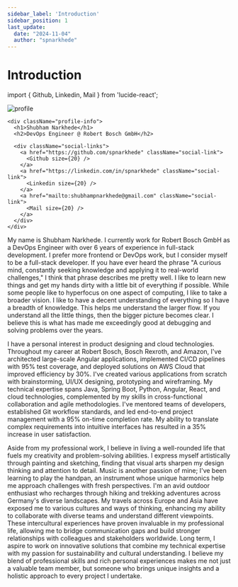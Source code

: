 ```yaml
---
sidebar_label: 'Introduction'
sidebar_position: 1
last_update:
  date: "2024-11-04"
  author: "spnarkhede"
---
```

# Introduction 



import { Github, Linkedin, Mail } from 'lucide-react';

<div className="about-container">
  <div className="hero-section">
    <img className="profile-picture" src={require('../static/img/profilesquare.png').default} alt="profile"/>
    
    <div className="profile-info">
      <h1>Shubham Narkhede</h1>
      <h2>DevOps Engineer @ Robert Bosch GmbH</h2>
      
      <div className="social-links">
        <a href="https://github.com/spnarkhede" className="social-link">
          <Github size={20} />
        </a>
        <a href="https://linkedin.com/in/spnarkhede" className="social-link">
          <Linkedin size={20} />
        </a>
        <a href="mailto:shubhampnarkhede@gmail.com" className="social-link">
          <Mail size={20} />
        </a>
      </div>
    </div>
  </div>

  <div className="content-section">
    <div className="about-card">
      <p>
        My name is Shubham Narkhede. I currently work for Robert Bosch GmbH as a DevOps Engineer with over 6 years of experience in full-stack development. I prefer more frontend or DevOps work, but I consider myself to be a full-stack developer. If you have ever heard the phrase "A curious mind, constantly seeking knowledge and applying it to real-world challenges," I think that phrase describes me pretty well. I like to learn new things and get my hands dirty with a little bit of everything if possible. While some people like to hyperfocus on one aspect of computing, I like to take a broader vision. I like to have a decent understanding of everything so I have a breadth of knowledge. This helps me understand the larger flow. If you understand all the little things, then the bigger picture becomes clear. I believe this is what has made me exceedingly good at debugging and solving problems over the years.
      </p>
    </div>
    <div className="about-card">
      <p>
      I have a personal interest in product designing and cloud technologies. Throughout my career at Robert Bosch, Bosch Rexroth, and Amazon, I've architected large-scale Angular applications, implemented CI/CD pipelines with 95% test coverage, and deployed solutions on AWS Cloud that improved efficiency by 30%. I've created various applications from scratch with brainstorming, UI/UX designing, prototyping and wireframing. My technical expertise spans Java, Spring Boot, Python, Angular, React, and cloud technologies, complemented by my skills in cross-functional collaboration and agile methodologies. I've mentored teams of developers, established Git workflow standards, and led end-to-end project management with a 95% on-time completion rate. My ability to translate complex requirements into intuitive interfaces has resulted in a 35% increase in user satisfaction.
      </p>
    </div>
    <div className="about-card">
      <p>
        Aside from my professional work, I believe in living a well-rounded life that fuels my creativity and problem-solving abilities. I express myself artistically through painting and sketching, finding that visual arts sharpen my design thinking and attention to detail. Music is another passion of mine; I've been learning to play the handpan, an instrument whose unique harmonics help me approach challenges with fresh perspectives. I'm an avid outdoor enthusiast who recharges through hiking and trekking adventures across Germany's diverse landscapes. My travels across Europe and Asia have exposed me to various cultures and ways of thinking, enhancing my ability to collaborate with diverse teams and understand different viewpoints. These intercultural experiences have proven invaluable in my professional life, allowing me to bridge communication gaps and build stronger relationships with colleagues and stakeholders worldwide. Long term, I aspire to work on innovative solutions that combine my technical expertise with my passion for sustainability and cultural understanding. I believe my blend of professional skills and rich personal experiences makes me not just a valuable team member, but someone who brings unique insights and a holistic approach to every project I undertake.
      </p>
    </div>
  </div>
</div>